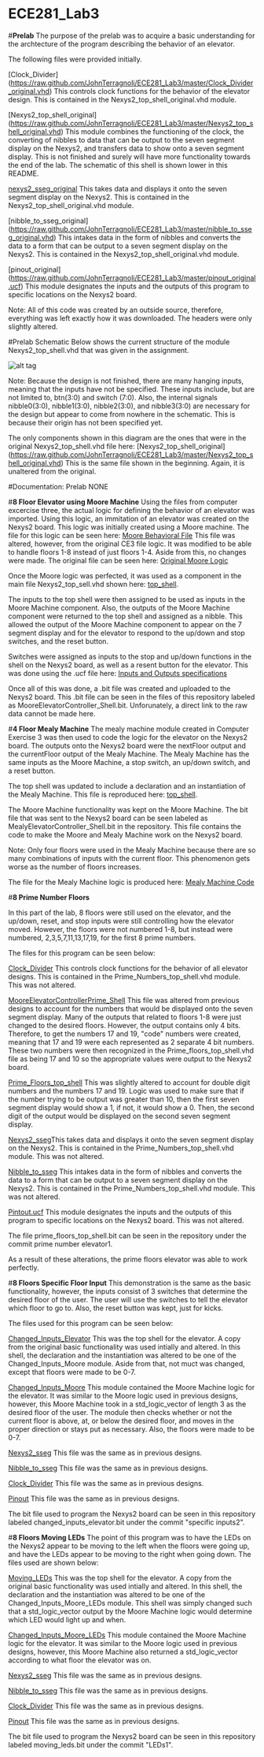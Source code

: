 ECE281_Lab3
===========
#**Prelab**
The purpose of the prelab was to acquire a basic understanding for the archtecture of the program describing the behavior of an elevator.  

The following files were provided initially.  

[Clock_Divider] (https://raw.github.com/JohnTerragnoli/ECE281_Lab3/master/Clock_Divider_original.vhd)  This controls clock functions for the behavior of the elevator design.  This is contained in the Nexys2_top_shell_original.vhd module.  

[Nexys2_top_shell_original] (https://raw.github.com/JohnTerragnoli/ECE281_Lab3/master/Nexys2_top_shell_original.vhd)   This module combines the functioning of the clock, the converting of nibbles to data that can be output to the seven segment display on the Nexys2, and transfers data to show onto a seven segment display.  This is not finished and surely will have more functionality towards the end of the lab.  The schematic of this shell is shown lower in this README.

[nexys2_sseg_original](https://raw.github.com/JohnTerragnoli/ECE281_Lab3/master/nexys2_sseg_original.vhd)  This takes data and displays it onto the seven segment display on the Nexys2.   This is contained in the Nexys2_top_shell_original.vhd module.  

[nibble_to_sseg_original] (https://raw.github.com/JohnTerragnoli/ECE281_Lab3/master/nibble_to_sseg_original.vhd)  This intakes data in the form of nibbles and converts the data to a form that can be output to a seven segment display on the Nexys2.  This is contained in the Nexys2_top_shell_original.vhd module.  

[pinout_original] (https://raw.github.com/JohnTerragnoli/ECE281_Lab3/master/pinout_original.ucf) This module designates the inputs and the outputs of this program to specific locations on the Nexys2 board.  

Note: All of this code was created by an outside source, therefore, everything was left exactly how it was downloaded.  The headers were only slightly altered.

#Prelab Schematic
Below shows the current structure of the module Nexys2_top_shell.vhd that was given in the assignment.  

 ![alt tag](https://raw.github.com/JohnTerragnoli/ECE281_Lab3/master/Prelab%20Schematic1.jpg "Prelab Schematic of Nexys2_top_shell.vhd")

Note: Because the design is not finished, there are many hanging inputs, meaning that the inputs have not be specified.  These inputs include, but are not limited to, btn(3:0) and switch (7:0).  Also, the internal signals nibble0(3:0), nibble1(3:0), nibble2(3:0), and nibble3(3:0) are necessary for the design but appear to come from nowhere in the schematic.  This is because their origin has not been specified yet. 

The only components shown in this diagram are the ones that were in the original Nexys2_top_shell.vhd file here: [Nexys2_top_shell_original] (https://raw.github.com/JohnTerragnoli/ECE281_Lab3/master/Nexys2_top_shell_original.vhd) This is the same file shown in the beginning.  Again, it is unaltered from the original.  

#Documentation: Prelab
NONE


#**8 Floor Elevator using Moore Machine**
Using the files from computer excercise three, the actual logic for defining the behavior of an elevator was imported.  Using this logic, an immitation of an elevator was created on the Nexys2 board.  This logic was initially created using a Moore machine.  The file for this logic can be seen here: [Moore Behavioral File](https://raw.github.com/JohnTerragnoli/ECE281_Lab3/master/MooreElevatorControllerCE3.vhd) This file was altered, however, from the original CE3 file logic.  It was modified to be able to handle floors 1-8 instead of just floors 1-4.  Aside from this, no changes were made.  The original file can be seen here: [Original Moore Logic](https://raw.github.com/JohnTerragnoli/ECE281_CE3/master/MooreElevatorController_Shell.vhd)

Once the Moore logic was perfected, it was used as a component in the main file Nexys2_top_sell.vhd shown here: [top_shell](https://raw.github.com/JohnTerragnoli/ECE281_Lab3/master/Nexys2_top_shell.vhd). 

The inputs to the top shell were then assigned to be used as inputs in the Moore Machine component.  Also, the outputs of the Moore Machine component were returned to the top shell and assigned as a nibble.  This allowed the output of the Moore Machine component to appear on the 7 segment display and for the elevator to respond to the up/down and stop switches, and the reset button.  

Switches were assigned as inputs to the stop and up/down functions in the shell on the Nexys2 board, as well as a resent button for the elevator.  This was done using the .ucf file here:  [Inputs and Outputs specifications](https://raw.github.com/JohnTerragnoli/ECE281_Lab3/master/pinout.ucf)

Once all of this was done, a .bit file was created and uploaded to the Nexys2 board.  This .bit file can be seen in the files of this repository labeled as MooreElevatorController_Shell.bit.  Unforunately, a direct link to the raw data cannot be made here.  

#**4 Floor Mealy Machine**
The mealy machine module created in Computer Exercise 3 was then used to code the logic for the elevator on the Nexys2 board.  The outputs onto the Nexys2 board were the nextFloor output and the currentFloor output of the Mealy Machine.  The Mealy Machine has the same inputs as the Moore Machine, a stop switch, an up/down switch, and a reset button.  

The top shell was updated to include a declaration and an instantiation of the Mealy Machine.  This file is reproduced here: [top_shell](https://raw.github.com/JohnTerragnoli/ECE281_Lab3/master/Nexys2_top_shell.vhd).  

The Moore Machine functionality was kept on the Moore Machine. The bit file that was sent to the Nexys2 board can be seen labeled as MealyElevatorController_Shell.bit in the repository.  This file contains the code to make the Moore and Mealy Machine work on the Nexys2 board.  

Note: Only four floors were used in the Mealy Machine because there are so many combinations of inputs with the current floor.  This phenomenon gets worse as the number of floors increases.  

The file for the Mealy Machine logic is produced here:  [Mealy Machine Code](https://raw.github.com/JohnTerragnoli/ECE281_Lab3/master/MealyElevatorController_Shell.vhd)  


#**8 Prime Number Floors**

In this part of the lab, 8 floors were still used on the elevator, and the up/down, reset, and stop inputs were still controlling how the elevator moved.  However, the floors were not numbered 1-8, but instead were numbered, 2,3,5,7,11,13,17,19, for the first 8 prime numbers.  

The files for this program can be seen below: 

[Clock_Divider](https://raw.github.com/JohnTerragnoli/ECE281_Lab3/master/Clock_Divider.vhd)  This controls clock functions for the behavior of all elevator designs. This is contained in the Prime_Numbers_top_shell.vhd module. This was not altered.  

[MooreElevatorControllerPrime_Shell](https://raw.github.com/JohnTerragnoli/ECE281_Lab3/master/MooreElevatorControllerPrime_Shell.vhd)  This file was altered from previous designs to account for the numbers that would be displayed onto the seven segment display.  Many of the outputs that related to floors 1-8 were just changed to the desired floors.  However, the output contains only 4 bits.  Therefore, to get the numbers 17 and 19, "code" numbers were created, meaning that 17 and 19 were each represented as 2 separate 4 bit numbers.  These two numbers were then recognized in the Prime_floors_top_shell.vhd file as being 17 and 10 so the appropriate values were output to the Nexys2 board.  

[Prime_Floors_top_shell](https://raw.github.com/JohnTerragnoli/ECE281_Lab3/master/Prime_Floors_top_shell.vhd) This was slightly altered to account for double digit numbers and the numbers 17 and 19.  Logic was used to make sure that if the number trying to be output was greater than 10, then the first seven segment display would show a 1, if not, it would show a 0.  Then, the second digit of the output would be displayed on the second seven segment display.  

[Nexys2_sseg](https://raw.github.com/JohnTerragnoli/ECE281_Lab3/master/nexys2_sseg.vhd)This takes data and displays it onto the seven segment display on the Nexys2. This is contained in the Prime_Numbers_top_shell.vhd module.  This was not altered.  

[Nibble_to_sseg](https://raw.github.com/JohnTerragnoli/ECE281_Lab3/master/nibble_to_sseg.vhd) This intakes data in the form of nibbles and converts the data to a form that can be output to a seven segment display on the Nexys2. This is contained in the Prime_Numbers_top_shell.vhd module. This was not altered.  

[Pintout.ucf](https://raw.github.com/JohnTerragnoli/ECE281_Lab3/master/pinout_original.ucf) This module designates the inputs and the outputs of this program to specific locations on the Nexys2 board. This was not altered.  

The file prime_floors_top_shell.bit can be seen in the repository under the commit prime number elevator1.

As a result of these alterations, the prime floors elevator was able to work perfectly.  


#**8 Floors Specific Floor Input**
This demonstration is the same as the basic functionality, however, the inputs consist of 3 switches that determine the desired floor of the user.  The user will use the switches to tell the elevator which floor to go to.  Also, the reset button was kept, just for kicks.  

The files used for this program can be seen below: 

[Changed_Inputs_Elevator](https://raw.github.com/JohnTerragnoli/ECE281_Lab3/master/Changed_Inputs_Elevator.vhd) This was the top shell for the elevator. A copy from the original basic functionality was used intially and altered. In this shell, the declaration and the instantiation was altered to be one of the Changed_Inputs_Moore module.  Aside from that, not muct was changed, except that floors were made to be 0-7.  

[Changed_Inputs_Moore](https://raw.github.com/JohnTerragnoli/ECE281_Lab3/master/Changed_Inputs_Moore.vhd) This module contained the Moore Machine logic for the elevator.  It was similar to the Moore logic used in previous designs, however, this Moore Machine took in a std_logic_vector of length 3 as the desired floor of the user.  The module then checks whether or not the current floor is above, at, or below the desired floor, and moves in the proper direction or stays put as necessary.  Also, the floors were made to be 0-7.  

[Nexys2_sseg](https://raw.github.com/JohnTerragnoli/ECE281_Lab3/master/nexys2_sseg.vhd) This file was the same as in previous designs.  

[Nibble_to_sseg](https://raw.github.com/JohnTerragnoli/ECE281_Lab3/master/nibble_to_sseg.vhd) This file was the same as in previous designs.  

[Clock_Divider](https://raw.github.com/JohnTerragnoli/ECE281_Lab3/master/Clock_Divider.vhd) This file was the same as in previous designs.  

[Pinout](https://raw.github.com/JohnTerragnoli/ECE281_Lab3/master/pinout.ucf)  This file was the same as in previous designs.

The bit file used to program the Nexys2 board can be seen in this repository labeled changed_inputs_elevator.bit under the commit "specific inputs2".  


#**8 Floors Moving LEDs**
The point of this program was to have the LEDs on the Nexys2 appear to be moving to the left when the floors were going up, and have the LEDs appear to be moving to the right when going down.  The files used are shown below:



[Moving_LEDs](https://raw.github.com/JohnTerragnoli/ECE281_Lab3/master/Moving_LEDs.vhd) This was the top shell for the elevator. A copy from the original basic functionality was used intially and altered. In this shell, the declaration and the instantiation was altered to be one of the Changed_Inputs_Moore_LEDs module.  This shell was simply changed such that a std_logic_vector output by the Moore Machine logic would determine which LED would light up and when.  

[Changed_Inputs_Moore_LEDs](https://raw.github.com/JohnTerragnoli/ECE281_Lab3/master/Changed_Inputs_Moore_LEDs.vhd) This module contained the Moore Machine logic for the elevator.  It was similar to the Moore logic used in previous designs, however, this Moore Machine also returned a std_logic_vector according to what floor the elevator was on.  

[Nexys2_sseg](https://raw.github.com/JohnTerragnoli/ECE281_Lab3/master/nexys2_sseg.vhd) This file was the same as in previous designs.  

[Nibble_to_sseg](https://raw.github.com/JohnTerragnoli/ECE281_Lab3/master/nibble_to_sseg.vhd) This file was the same as in previous designs.  

[Clock_Divider](https://raw.github.com/JohnTerragnoli/ECE281_Lab3/master/Clock_Divider.vhd) This file was the same as in previous designs.  

[Pinout](https://raw.github.com/JohnTerragnoli/ECE281_Lab3/master/pinout.ucf)  This file was the same as in previous designs.

The bit file used to program the Nexys2 board can be seen in this repository labeled moving_leds.bit under the commit "LEDs1".  





